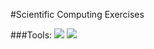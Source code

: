 #Scientific Computing Exercises

###Tools:
   ![](https://upload.wikimedia.org/wikipedia/commons/thumb/2/21/Matlab_Logo.png/100px-Matlab_Logo.png)
   ![](http://www.texstudio.org/images/texstudio128x128.png)